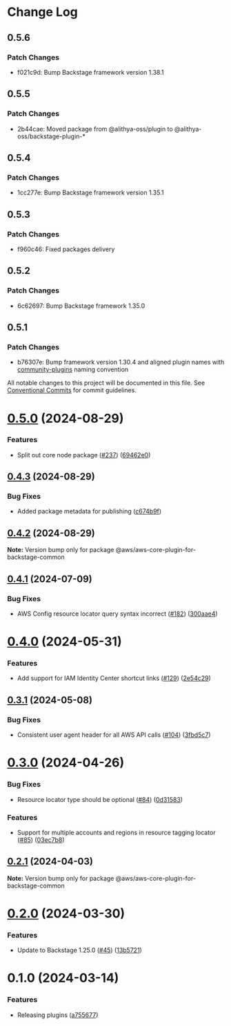 # Change Log

## 0.5.6

### Patch Changes

- f021c9d: Bump Backstage framework version 1.38.1

## 0.5.5

### Patch Changes

- 2b44cae: Moved package from @alithya-oss/plugin to @alithya-oss/backstage-plugin-\*

## 0.5.4

### Patch Changes

- 1cc277e: Bump Backstage framework version 1.35.1

## 0.5.3

### Patch Changes

- f960c46: Fixed packages delivery

## 0.5.2

### Patch Changes

- 6c62697: Bump Backstage framework 1.35.0

## 0.5.1

### Patch Changes

- b76307e: Bump framework version 1.30.4 and aligned plugin names with [community-plugins](https://github.com/backstage/community-plugins) naming convention

All notable changes to this project will be documented in this file.
See [Conventional Commits](https://conventionalcommits.org) for commit guidelines.

# [0.5.0](https://github.com/awslabs/backstage-plugins-for-aws/compare/@aws/aws-core-plugin-for-backstage-common@0.4.3...@aws/aws-core-plugin-for-backstage-common@0.5.0) (2024-08-29)

### Features

- Split out core node package ([#237](https://github.com/awslabs/backstage-plugins-for-aws/issues/237)) ([69462e0](https://github.com/awslabs/backstage-plugins-for-aws/commit/69462e0fe77cbb729c5d34339086b523c1753b39))

## [0.4.3](https://github.com/awslabs/backstage-plugins-for-aws/compare/@aws/aws-core-plugin-for-backstage-common@0.4.2...@aws/aws-core-plugin-for-backstage-common@0.4.3) (2024-08-29)

### Bug Fixes

- Added package metadata for publishing ([c674b9f](https://github.com/awslabs/backstage-plugins-for-aws/commit/c674b9fee77bd91567615f8adc4c1688da93ee3f))

## [0.4.2](https://github.com/awslabs/backstage-plugins-for-aws/compare/@aws/aws-core-plugin-for-backstage-common@0.4.1...@aws/aws-core-plugin-for-backstage-common@0.4.2) (2024-08-29)

**Note:** Version bump only for package @aws/aws-core-plugin-for-backstage-common

## [0.4.1](https://github.com/awslabs/backstage-plugins-for-aws/compare/@aws/aws-core-plugin-for-backstage-common@0.4.0...@aws/aws-core-plugin-for-backstage-common@0.4.1) (2024-07-09)

### Bug Fixes

- AWS Config resource locator query syntax incorrect ([#182](https://github.com/awslabs/backstage-plugins-for-aws/issues/182)) ([300aae4](https://github.com/awslabs/backstage-plugins-for-aws/commit/300aae46caeb27d66e086b56dd97ce02a7e23c12))

# [0.4.0](https://github.com/awslabs/backstage-plugins-for-aws/compare/@aws/aws-core-plugin-for-backstage-common@0.3.1...@aws/aws-core-plugin-for-backstage-common@0.4.0) (2024-05-31)

### Features

- Add support for IAM Identity Center shortcut links ([#129](https://github.com/awslabs/backstage-plugins-for-aws/issues/129)) ([2e54c29](https://github.com/awslabs/backstage-plugins-for-aws/commit/2e54c29fb25b42a3c77f9bec952a7e2c10ef9025))

## [0.3.1](https://github.com/awslabs/backstage-plugins-for-aws/compare/@aws/aws-core-plugin-for-backstage-common@0.3.0...@aws/aws-core-plugin-for-backstage-common@0.3.1) (2024-05-08)

### Bug Fixes

- Consistent user agent header for all AWS API calls ([#104](https://github.com/awslabs/backstage-plugins-for-aws/issues/104)) ([3fbd5c7](https://github.com/awslabs/backstage-plugins-for-aws/commit/3fbd5c7fcc9c7095d7eff5fb2bacc77fda9e5a81))

# [0.3.0](https://github.com/awslabs/backstage-plugins-for-aws/compare/@aws/aws-core-plugin-for-backstage-common@0.2.1...@aws/aws-core-plugin-for-backstage-common@0.3.0) (2024-04-26)

### Bug Fixes

- Resource locator type should be optional ([#84](https://github.com/awslabs/backstage-plugins-for-aws/issues/84)) ([0d31583](https://github.com/awslabs/backstage-plugins-for-aws/commit/0d315832ce460cc1796b6b71e18398bb204c677d))

### Features

- Support for multiple accounts and regions in resource tagging locator ([#85](https://github.com/awslabs/backstage-plugins-for-aws/issues/85)) ([03ec7b8](https://github.com/awslabs/backstage-plugins-for-aws/commit/03ec7b8f0dcd1cf19cfe9a3cad279c3ada429761))

## [0.2.1](https://github.com/awslabs/backstage-plugins-for-aws/compare/@aws/aws-core-plugin-for-backstage-common@0.2.0...@aws/aws-core-plugin-for-backstage-common@0.2.1) (2024-04-03)

**Note:** Version bump only for package @aws/aws-core-plugin-for-backstage-common

# [0.2.0](https://github.com/awslabs/backstage-plugins-for-aws/compare/@aws/aws-core-plugin-for-backstage-common@0.1.0...@aws/aws-core-plugin-for-backstage-common@0.2.0) (2024-03-30)

### Features

- Update to Backstage 1.25.0 ([#45](https://github.com/awslabs/backstage-plugins-for-aws/issues/45)) ([13b5721](https://github.com/awslabs/backstage-plugins-for-aws/commit/13b5721f176a898f7de7f483852732ee8014a1cc))

# 0.1.0 (2024-03-14)

### Features

- Releasing plugins ([a755677](https://github.com/awslabs/backstage-plugins-for-aws/commit/a75567771e3cbafe2ef2814ad33b1cc54e9564e0))
